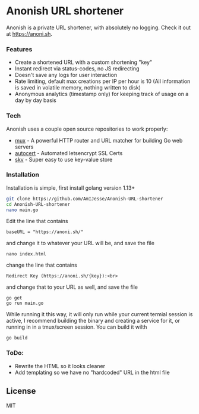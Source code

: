 # Anonish URL shortener

Anonish is a private URL shortener, with absolutely no logging. Check it out at https://anoni.sh.

### Features
  - Create a shortened URL with a custom shortening "key"
  - Instant redirect via status-codes, no JS redirecting
  - Doesn't save any logs for user interaction
  - Rate limiting, default max creations per IP per hour is 10 (All information is saved in volatile memory, nothing written to disk)
  - Anonymous analytics (timestamp only) for keeping track of usage on a day by day basis

### Tech

Anonish uses a couple open source repositories to work properly:

* [mux] - A powerful HTTP router and URL matcher for building Go web servers
* [autocert] - Automated letsencrypt SSL Certs
* [skv] - Super easy to use key-value store

### Installation
Installation is simple, first install golang version 1.13+
```bash
git clone https://github.com/AmIJesse/Anonish-URL-shortener
cd Anonish-URL-shortener
nano main.go
```
Edit the line that contains
```
baseURL = "https://anoni.sh/"
```
and change it to whatever your URL will be, and save the file
```
nano index.html
```
change the line that contains
```
Redirect Key (https://anoni.sh/{key}):<br>
```
and change that to your URL as well, and save the file
```
go get
go run main.go
```
While running it this way, it will only run while your current termial session is active, I recommend building the binary and creating a service for it, or running in in a tmux/screen session. You can build it wilth
```
go build
```


### ToDo:
 - Rewrite the HTML so it looks cleaner
 - Add templating so we have no "hardcoded" URL in the html file

License
----

MIT

[//]: # (These are reference links used in the body of this note and get stripped out when the markdown processor does its job. There is no need to format nicely because it shouldn't be seen. Thanks SO - http://stackoverflow.com/questions/4823468/store-comments-in-markdown-syntax)


   [mux]: <github.com/gorilla/mux>
   [autocert]: <golang.org/x/crypto/acme/autocert>
   [skv]: <github.com/rapidloop/skv>
